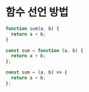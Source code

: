 # 함수 선언 방법

```js
function sum(a, b) {
  return a + b;
}
```

```js
const sum = function (a, b) {
  return a + b;
};
```

```js
const sum = (a, b) => {
  return a + b;
};
```
